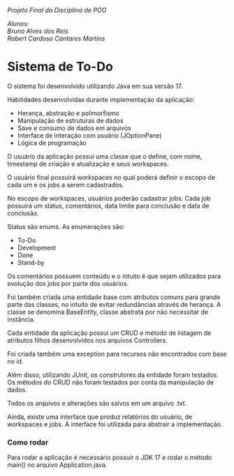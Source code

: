 <p style="font-style: italic">
    Projeto Final da Disciplina de POO
</p>

<p style="font-style: italic">
    Alunos:<br>
    Bruno Alves dos Reis <br>
    Robert Cardoso Cantares Martins
</p>



# Sistema de To-Do

O sistema foi desenvolvido utilizando Java em sua versão 17.

Habilidades desenvolvidas durante implementação da aplicação:

- Herança, abstração e polimorfismo
- Manipulação de estruturas de dados
- Save e consumo de dados em arquivos
- Interface de interação com usuário (JOptionPane)
- Lógica de programação

O usuário da aplicação possui uma classe que o define,
com nome, timestamp de criação e atualização e seus workspaces.

O usuário final possuirá workspaces no qual poderá definir
o escopo de cada um e os jobs a serem cadastrados.

No escopo de workspaces, usuários poderão cadastrar jobs.
Cada job possuirá um status, comentários, data limite para conclusão
e data de conclusão.

Status são enums. As enumerações são:

- To-Do
- Development
- Done
- Stand-by

Os comentários possuem conteúdo e o intuito é que sejam utilizados
para evolução dos jobs por parte dos usuários.

Foi também criada uma entidade base com atributos comuns
para grande parte das classes, no intuito de evitar redundâncias
através de herança. A classe se denomina BaseEntity,
classe abstrata por não necessitar de instância.

Cada entidade da aplicação possui um CRUD e método de listagem
de atributos filhos desenvolvidos nos arquivos Controllers.

Foi criada também uma exception para recursos não encontrados com
base no id.

Além disso, utilizando JUnit, os construtores da entidade foram
testados. Os métodos do CRUD não foram testados por conta da 
manipulação de dados.

Todos os arquivos e alterações são salvos em um arquivo .txt.

Ainda, existe uma interface que produz relatórios do usuário,
de workspaces e jobs. A interface foi utilizada para abstrair
a implementação.

### Como rodar

Para rodar a aplicação é necessário possuir o JDK 17 e rodar o
método main() no arquivo Application.java.
